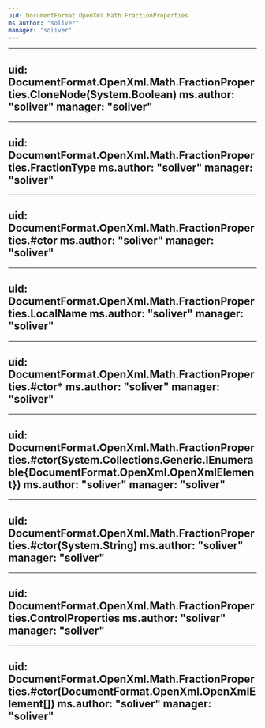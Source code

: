 ```yaml
---
uid: DocumentFormat.OpenXml.Math.FractionProperties
ms.author: "soliver"
manager: "soliver"
---
```


---
uid: DocumentFormat.OpenXml.Math.FractionProperties.CloneNode(System.Boolean)
ms.author: "soliver"
manager: "soliver"
---

---
uid: DocumentFormat.OpenXml.Math.FractionProperties.FractionType
ms.author: "soliver"
manager: "soliver"
---

---
uid: DocumentFormat.OpenXml.Math.FractionProperties.#ctor
ms.author: "soliver"
manager: "soliver"
---

---
uid: DocumentFormat.OpenXml.Math.FractionProperties.LocalName
ms.author: "soliver"
manager: "soliver"
---

---
uid: DocumentFormat.OpenXml.Math.FractionProperties.#ctor*
ms.author: "soliver"
manager: "soliver"
---

---
uid: DocumentFormat.OpenXml.Math.FractionProperties.#ctor(System.Collections.Generic.IEnumerable{DocumentFormat.OpenXml.OpenXmlElement})
ms.author: "soliver"
manager: "soliver"
---

---
uid: DocumentFormat.OpenXml.Math.FractionProperties.#ctor(System.String)
ms.author: "soliver"
manager: "soliver"
---

---
uid: DocumentFormat.OpenXml.Math.FractionProperties.ControlProperties
ms.author: "soliver"
manager: "soliver"
---

---
uid: DocumentFormat.OpenXml.Math.FractionProperties.#ctor(DocumentFormat.OpenXml.OpenXmlElement[])
ms.author: "soliver"
manager: "soliver"
---
